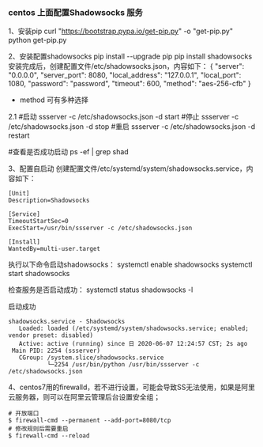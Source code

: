 ### centos 上面配置Shadowsocks 服务

1、安装pip
curl "https://bootstrap.pypa.io/get-pip.py" -o "get-pip.py"
python get-pip.py

2、安装配置shadowsocks
pip install --upgrade pip
pip install shadowsocks
安装完成后，创建配置文件/etc/shadowsocks.json，内容如下：
{
"server": "0.0.0.0",
"server_port": 8080,
"local_address": "127.0.0.1",
"local_port": 1080,
"password": "password",
"timeout": 600,
"method": "aes-256-cfb"
}

- method 可有多种选择

2.1
#启动
ssserver -c /etc/shadowsocks.json -d start
#停止
ssserver -c /etc/shadowsocks.json -d stop
#重启
ssserver -c /etc/shadowsocks.json -d restart

#查看是否成功启动
ps -ef | grep shad

3、配置自启动
创建配置文件/etc/systemd/system/shadowsocks.service，内容如下：
```
[Unit]
Description=Shadowsocks

[Service]
TimeoutStartSec=0
ExecStart=/usr/bin/ssserver -c /etc/shadowsocks.json

[Install]
WantedBy=multi-user.target
```

执行以下命令启动shadowsocks：
systemctl enable shadowsocks
systemctl start shadowsocks

检查服务是否启动成功：
systemctl status shadowsocks -l

启动成功

```
shadowsocks.service - Shadowsocks
   Loaded: loaded (/etc/systemd/system/shadowsocks.service; enabled; vendor preset: disabled)
   Active: active (running) since 日 2020-06-07 12:24:57 CST; 2s ago
 Main PID: 2254 (ssserver)
   CGroup: /system.slice/shadowsocks.service
           └─2254 /usr/bin/python /usr/bin/ssserver -c /etc/shadowsocks.json
```

4、centos7用的firewalld，若不进行设置，可能会导致SS无法使用，如果是阿里云服务器，则可以在阿里云管理后台设置安全组；
```
# 开放端口
$ firewall-cmd --permanent --add-port=8080/tcp 
# 修改规则后需要重启
$ firewall-cmd --reload 
```
